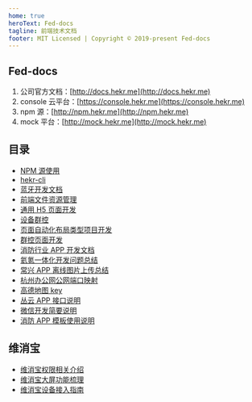 ```yaml
---
home: true
heroText: Fed-docs
tagline: 前端技术文档
footer: MIT Licensed | Copyright © 2019-present Fed-docs
---
```


## Fed-docs

1. 公司官方文档：[http://docs.hekr.me](http://docs.hekr.me)
2. console 云平台：[https://console.hekr.me](https://console.hekr.me)
3. npm 源：[http://npm.hekr.me](http://npm.hekr.me)
4. mock 平台：[http://mock.hekr.me](http://mock.hekr.me)

## 目录

- [NPM 源使用](./NPM源使用.md)
- [hekr-cli](./hekr-cli/README.md)
- [蓝牙开发文档](./蓝牙开发文档/README.md)
- [前端文件资源管理](./前端文件资源管理.md)
- [通用 H5 页面开发](./通用H5页面开发.md)
- [设备群控](./设备群控.md)
- [页面自动化布局类型项目开发](./自动化布局页面开发注意事项.md)
- [群控页面开发](./群控页面开发.md)
- [消防行业 APP 开发文档](./消防行业APP开发文档/README.md)
- [氦氪一体化开发问题总结](./氦氪一体化开发问题总结.md)
- [常兴 APP 离线图片上传总结](./常兴APP离线图片上传总结/README.md)
- [杭州办公网公网端口映射](./杭州办公网公网端口映射.md)
- [高德地图 key](./高德地图key.md)
- [丛云 APP 接口说明](./丛云APP接口说明.md)
- [微信开发简要说明](./微信开发简要说明.md)
- [消防 APP 模板使用说明](./消防APP模板使用说明/README.md)

## 维消宝

- [维消宝权限相关介绍](./维消宝/维消宝权限相关介绍.md)
- [维消宝大屏功能梳理](./维消宝/维消宝大屏功能梳理.md)
- [维消宝设备接入指南](./维消宝/维消宝设备接入指南.md)
